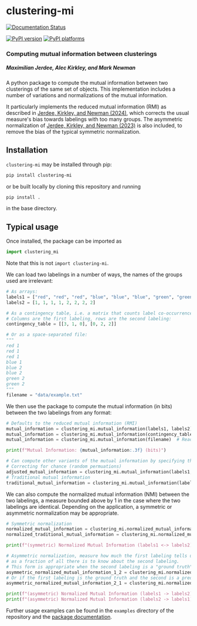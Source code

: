# clustering-mi

[![Documentation Status][rtd-badge]][rtd-link]

[![PyPI version][pypi-version]][pypi-link]
[![PyPI platforms][pypi-platforms]][pypi-link]

<!-- SPHINX-START -->

<!-- prettier-ignore-start -->
[actions-badge]:            https://github.com/maxjerdee/clustering-mi/workflows/CI/badge.svg
[actions-link]:             https://github.com/maxjerdee/clustering-mi/actions
[codecov-badge]:            https://codecov.io/github/maxjerdee/clustering-mi/graph/badge.svg?token=In4SI7LJjQ
[codecov-link]:             https://codecov.io/github/maxjerdee/clustering-mi
[github-discussions-badge]: https://img.shields.io/static/v1?label=Discussions&message=Ask&color=blue&logo=github
[github-discussions-link]:  https://github.com/maxjerdee/clustering-mi/discussions
[pypi-link]:                https://pypi.org/project/clustering-mi/
[pypi-platforms]:           https://img.shields.io/pypi/pyversions/clustering-mi
[pypi-version]:             https://img.shields.io/pypi/v/clustering-mi
[rtd-badge]:                https://readthedocs.org/projects/clustering-mi/badge/?version=latest
[rtd-link]:                 https://clustering-mi.readthedocs.io/en/latest/?badge=latest

<!-- prettier-ignore-end -->

### Computing mutual information between clusterings

##### Maximilian Jerdee, Alec Kirkley, and Mark Newman

A python package to compute the mutual information between two clusterings of
the same set of objects. This implementation includes a number of variations and
normalizations of the mutual information.

It particularly implements the reduced mutual information (RMI) as described in
[Jerdee, Kirkley, and Newman (2024)](https://arxiv.org/pdf/2405.05393), which
corrects the usual measure's bias towards labelings with too many groups. The
asymmetric normalization of
[Jerdee, Kirkley, and Newman (2023)](https://arxiv.org/abs/2307.01282) is also
included, to remove the bias of the typical symmetric normalization.

## Installation

`clustering-mi` may be installed through pip:

```bash
pip install clustering-mi
```

or be built locally by cloning this repository and running

```bash
pip install .
```

in the base directory.

## Typical usage

Once installed, the package can be imported as

```python
import clustering_mi
```

Note that this is not `import clustering-mi`.

We can load two labelings in a number of ways, the names of the groups used are
irrelevant:

```python
# As arrays:
labels1 = ["red", "red", "red", "blue", "blue", "blue", "green", "green"]
labels2 = [1, 1, 1, 1, 2, 2, 2, 2]

# As a contingency table, i.e. a matrix that counts label co-occurrences.
# Columns are the first labeling, rows are the second labeling:
contingency_table = [[3, 1, 0], [0, 2, 2]]

# Or as a space-separated file:
"""
red 1
red 1
red 1
blue 1
blue 2
blue 2
green 2
green 2
"""
filename = "data/example.txt"
```

We then use the package to compute the mutual information (in bits) between the
two labelings from any format:

```python
# Defaults to the reduced mutual information (RMI)
mutual_information = clustering_mi.mutual_information(labels1, labels2)  # From lists
mutual_information = clustering_mi.mutual_information(contingency_table)  # From contingency table
mutual_information = clustering_mi.mutual_information(filename)  # Reads filename

print(f"Mutual Information: {mutual_information:.3f} (bits)")

# Can compute other variants of the mutual information by specifying the type parameter.
# Correcting for chance (random permuations)
adjusted_mutual_information = clustering_mi.mutual_information(labels1, labels2, variation="adjusted")  
# Traditional mutual information
traditional_mutual_information = clustering_mi.mutual_information(labels1, labels2, variation="traditional")
```

We can also compute the normalized mutual information (NMI) between the two
labelings, a measure bounded above by 1 in the case where the two labelings are
identical. Depending on the application, a symmetric or asymmetric normalization
may be appropriate.

```python
# Symmetric normalization
normalized_mutual_information = clustering_mi.normalized_mutual_information(labels1, labels2, normalization="mean")
normalized_traditional_mutual_information = clustering_mi.normalized_mutual_information(labels1, labels2, variation="traditional", normalization="mean")

print(f"(symmetric) Normalized Mutual Information (labels1 <-> labels2): {normalized_mutual_information:.3f}")

# Asymmetric normalization, measure how much the first labeling tells us about the second,
# as a fraction of all there is to know about the second labeling.
# This form is appropriate when the second labeling is a "ground truth" and the first is a prediction.
asymmetric_normalized_mutual_information_1_2 = clustering_mi.normalized_mutual_information(labels1, labels2, normalization="second")
# Or if the first labeling is the ground truth and the second is a prediction.
asymmetric_normalized_mutual_information_2_1 = clustering_mi.normalized_mutual_information(labels1, labels2, normalization="first")

print(f"(asymmetric) Normalized Mutual Information (labels1 -> labels2): {asymmetric_normalized_mutual_information_1_2:.3f}")
print(f"(asymmetric) Normalized Mutual Information (labels2 -> labels1): {asymmetric_normalized_mutual_information_2_1:.3f}")
```

Further usage examples can be found in the `examples` directory of the
repository and the [package documentation][rtd-link].
